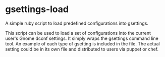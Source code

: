 gsettings-load
==============

A simple ruby script to load predefined configurations into gsettings.

This script can be used to load a set of configurations into the current user's Gnome dconf settings. It simply wraps the gsettings command line tool.
An example of each type of gsetting is included in the file. The actual setting could be in its own file and distributed to users via puppet or chef.
